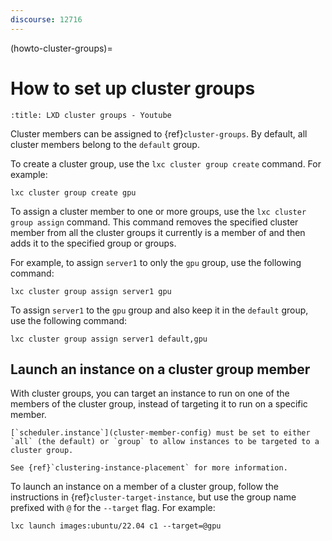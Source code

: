 ```yaml
---
discourse: 12716
---
```


(howto-cluster-groups)=
# How to set up cluster groups

```{youtube} https://www.youtube.com/watch?v=t_3YJo_xItM
:title: LXD cluster groups - Youtube
```

Cluster members can be assigned to {ref}`cluster-groups`.
By default, all cluster members belong to the `default` group.

To create a cluster group, use the `lxc cluster group create` command.
For example:

    lxc cluster group create gpu

To assign a cluster member to one or more groups, use the `lxc cluster group assign` command.
This command removes the specified cluster member from all the cluster groups it currently is a member of and then adds it to the specified group or groups.

For example, to assign `server1` to only the `gpu` group, use the following command:

    lxc cluster group assign server1 gpu

To assign `server1` to the `gpu` group and also keep it in the `default` group, use the following command:

    lxc cluster group assign server1 default,gpu

## Launch an instance on a cluster group member

With cluster groups, you can target an instance to run on one of the members of the cluster group, instead of targeting it to run on a specific member.

```{note}
[`scheduler.instance`](cluster-member-config) must be set to either `all` (the default) or `group` to allow instances to be targeted to a cluster group.

See {ref}`clustering-instance-placement` for more information.
```

To launch an instance on a member of a cluster group, follow the instructions in {ref}`cluster-target-instance`, but use the group name prefixed with `@` for the `--target` flag.
For example:

    lxc launch images:ubuntu/22.04 c1 --target=@gpu
